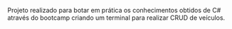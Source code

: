 Projeto realizado para botar em prática os conhecimentos obtidos de C# através do bootcamp criando um terminal para realizar CRUD de veículos.
